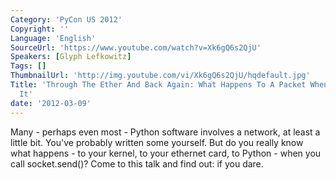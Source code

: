 ```yaml
---
Category: 'PyCon US 2012'
Copyright: ''
Language: 'English'
SourceUrl: 'https://www.youtube.com/watch?v=Xk6gQ6s2QjU'
Speakers: [Glyph Lefkowitz]
Tags: []
ThumbnailUrl: 'http://img.youtube.com/vi/Xk6gQ6s2QjU/hqdefault.jpg'
Title: 'Through The Ether And Back Again: What Happens To A Packet When You Send
  It'
date: '2012-03-09'
---
```

Many - perhaps even most - Python software involves a network, at least a
little bit. You've probably written some yourself. But do you really know what
happens - to your kernel, to your ethernet card, to Python - when you call
socket.send()? Come to this talk and find out: if you dare.

